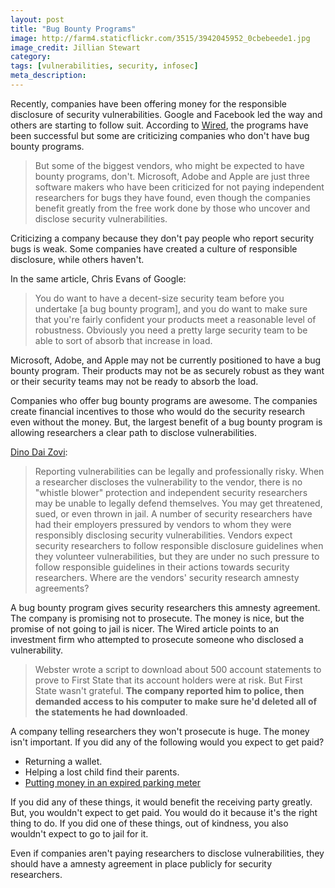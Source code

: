 ```yaml
---
layout: post
title: "Bug Bounty Programs"
image: http://farm4.staticflickr.com/3515/3942045952_0cbebeede1.jpg
image_credit: Jillian Stewart
category: 
tags: [vulnerabilities, security, infosec]
meta_description: 
---
```


Recently, companies have been offering money for the responsible disclosure of security vulnerabilities. Google and Facebook led the way and others are starting to follow suit. According to [Wired][1], the programs have been successful but some are criticizing companies who don't have bug bounty programs.

> But some of the biggest vendors, who might be expected to have bounty programs, don't. Microsoft, Adobe and Apple are just three software makers who have been criticized for not paying independent researchers for bugs they have found, even though the companies benefit greatly from the free work done by those who uncover and disclose security vulnerabilities.

Criticizing a company because they don't pay people who report security bugs is weak. Some companies have created a culture of responsible disclosure, while others haven't.

In the same article, Chris Evans of Google:

> You do want to have a decent-size security team before you undertake [a bug bounty program], and you do want to make sure that you're fairly confident your products meet a reasonable level of robustness. Obviously you need a pretty large security team to be able to sort of absorb that increase in load.

Microsoft, Adobe, and Apple may not be currently positioned to have a bug bounty program. Their products may not be as securely robust as they want or their security teams may not be ready to absorb the load.

Companies who offer bug bounty programs are awesome. The companies create financial incentives to those who would do the security research even without the money. But, the largest benefit of a bug bounty program is allowing researchers a clear path to disclose vulnerabilities.

[Dino Dai Zovi][2]:

> Reporting vulnerabilities can be legally and professionally risky.  When a researcher discloses the vulnerability to the vendor, there is no "whistle blower" protection and independent security researchers may be unable to legally defend themselves.  You may get threatened, sued, or even thrown in jail.  A number of security researchers have had their employers pressured by vendors to whom they were responsibly disclosing security vulnerabilities.  Vendors expect security researchers to follow responsible disclosure guidelines when they volunteer vulnerabilities, but they are under no such pressure to follow responsible guidelines in their actions towards security researchers.  Where are the vendors' security research amnesty agreements?

A bug bounty program gives security researchers this amnesty agreement. The company is promising not to prosecute. The money is nice, but the promise of not going to jail is nicer. The Wired article points to an investment firm who attempted to prosecute someone who disclosed a vulnerability.

> Webster wrote a script to download about 500 account statements to prove to First State that its account holders were at risk. But First State wasn't grateful. __The company reported him to police, then demanded access to his computer to make sure he'd deleted all of the statements he had downloaded__.

A company telling researchers they won't prosecute is huge. The money isn't important. If you did any of the following would you expect to get paid?

* Returning a wallet.
* Helping a lost child find their parents.
* [Putting money in an expired parking meter][3]

If you did any of these things, it would benefit the receiving party greatly. But, you wouldn't expect to get paid. You would do it because it's the right thing to do. If you did one of these things, out of kindness, you also wouldn't expect to go to jail for it.

Even if companies aren't paying researchers to disclose vulnerabilities, they should have a amnesty agreement in place publicly for security researchers.

[1]: http://www.wired.com/threatlevel/2012/11/bug-bounties/all/
[2]: http://blog.trailofbits.com/2009/03/22/no-more-free-bugs/
[3]: http://theexpiredmeter.com/2009/04/parking-ticket-geek-arrestedalmost/
